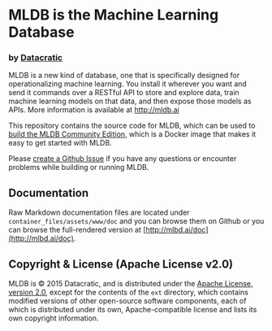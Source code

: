 # MLDB is the Machine Learning Database
### by [Datacratic](http://datacratic.com/)

MLDB is a new kind of database, one that is specifically designed for operationalizing machine learning. You install it wherever you want and send it commands over a RESTful API to store and explore data, train machine learning models on that data, and then expose those models as APIs. More information is available at http://mldb.ai

This repository contains the source code for MLDB, which can be used to [build the MLDB Community Edition](Building.md), which is a Docker image that makes it easy to get started with MLDB.

Please [create a Github Issue](https://github.com/mldbai/mldb/issues/new) if you have any questions or encounter problems while building or running MLDB. 

## Documentation

Raw Markdown documentation files are located under `container_files/assets/www/doc` and you can browse them on Github or you can browse the full-rendered version at [http://mlbd.ai/doc](http://mlbd.ai/doc).

## Copyright & License (Apache License v2.0)

MLDB is © 2015 Datacratic, and is distributed under the [Apache License, version 2.0](LICENSE), except for the contents of the `ext` directory, which contains modified versions of other open-source software components, each of which is distributed under its own, Apache-compatible license and lists its own copyright information.
